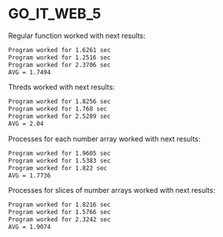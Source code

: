 # GO_IT_WEB_5
Regular function worked with next results:
```bash
Program worked for 1.6261 sec
Program worked for 1.2516 sec
Program worked for 2.3706 sec
AVG = 1.7494
```
Threds worked with next results:
```bash
Program worked for 1.8256 sec
Program worked for 1.768 sec
Program worked for 2.5289 sec
AVG = 2.04
```
Processes for each number array worked with next results:
```bash
Program worked for 1.9605 sec
Program worked for 1.5383 sec
Program worked for 1.822 sec
AVG = 1.7736
```
Processes for slices of number arrays worked with next results:
```bash
Program worked for 1.8216 sec
Program worked for 1.5766 sec
Program worked for 2.3242 sec
AVG = 1.9074
```
